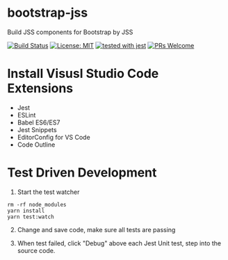 bootstrap-jss
=============
Build JSS components for Bootstrap by JSS

[![Build Status](https://travis-ci.org/sammi/bootstrap-jss.svg?branch=master)](https://travis-ci.org/sammi/bootstrap-jss)
[![License: MIT](https://img.shields.io/badge/License-MIT-yellow.svg)](https://opensource.org/licenses/MIT)
[![tested with jest](https://img.shields.io/badge/tested_with-jest-99424f.svg)](https://github.com/facebook/jest)
[![PRs Welcome](https://img.shields.io/badge/PRs-welcome-brightgreen.svg)](https://reactjs.org/docs/how-to-contribute.html#your-first-pull-request)

# Install Visusl Studio Code Extensions

* Jest
* ESLint
* Babel ES6/ES7
* Jest Snippets
* EditorConfig for VS Code
* Code Outline

# Test Driven Development

1. Start the test watcher
```node
rm -rf node_modules
yarn install
yarn test:watch
```
2. Change and save code, make sure all tests are passing

3. When test failed, click "Debug" above each Jest Unit test, step into the source code.
